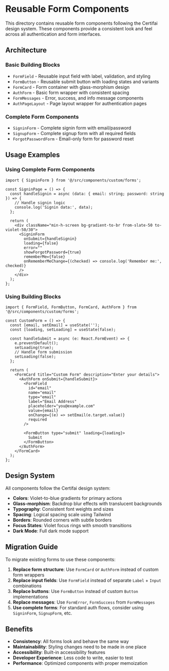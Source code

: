 # Reusable Form Components

This directory contains reusable form components following the Certifai design system. These components provide a consistent look and feel across all authentication and form interfaces.

## Architecture

### Basic Building Blocks

- `FormField` - Reusable input field with label, validation, and styling
- `FormButton` - Reusable submit button with loading states and variants
- `FormCard` - Form container with glass-morphism design
- `AuthForm` - Basic form wrapper with consistent spacing
- `FormMessages` - Error, success, and info message components
- `AuthPageLayout` - Page layout wrapper for authentication pages

### Complete Form Components

- `SigninForm` - Complete signin form with email/password
- `SignupForm` - Complete signup form with all required fields
- `ForgotPasswordForm` - Email-only form for password reset

## Usage Examples

### Using Complete Form Components

```tsx
import { SigninForm } from '@/src/components/custom/forms';

const SigninPage = () => {
  const handleSignin = async (data: { email: string; password: string }) => {
    // Handle signin logic
    console.log('Signin data:', data);
  };

  return (
    <div className="min-h-screen bg-gradient-to-br from-slate-50 to-violet-50/30">
      <SigninForm
        onSubmit={handleSignin}
        loading={false}
        error=""
        showForgotPassword={true}
        rememberMe={false}
        onRememberMeChange={(checked) => console.log('Remember me:', checked)}
      />
    </div>
  );
};
```

### Using Building Blocks

```tsx
import { FormField, FormButton, FormCard, AuthForm } from '@/src/components/custom/forms';

const CustomForm = () => {
  const [email, setEmail] = useState('');
  const [loading, setLoading] = useState(false);

  const handleSubmit = async (e: React.FormEvent) => {
    e.preventDefault();
    setLoading(true);
    // Handle form submission
    setLoading(false);
  };

  return (
    <FormCard title="Custom Form" description="Enter your details">
      <AuthForm onSubmit={handleSubmit}>
        <FormField
          id="email"
          name="email"
          type="email"
          label="Email Address"
          placeholder="you@example.com"
          value={email}
          onChange={(e) => setEmail(e.target.value)}
          required
        />

        <FormButton type="submit" loading={loading}>
          Submit
        </FormButton>
      </AuthForm>
    </FormCard>
  );
};
```

## Design System

All components follow the Certifai design system:

- **Colors**: Violet-to-blue gradients for primary actions
- **Glass-morphism**: Backdrop blur effects with translucent backgrounds
- **Typography**: Consistent font weights and sizes
- **Spacing**: Logical spacing scale using Tailwind
- **Borders**: Rounded corners with subtle borders
- **Focus States**: Violet focus rings with smooth transitions
- **Dark Mode**: Full dark mode support

## Migration Guide

To migrate existing forms to use these components:

1. **Replace form structure**: Use `FormCard` or `AuthForm` instead of custom form wrappers
2. **Replace input fields**: Use `FormField` instead of separate `Label` + `Input` combinations
3. **Replace buttons**: Use `FormButton` instead of custom `Button` implementations
4. **Replace messages**: Use `FormError`, `FormSuccess` from `FormMessages`
5. **Use complete forms**: For standard auth flows, consider using `SigninForm`, `SignupForm`, etc.

## Benefits

- **Consistency**: All forms look and behave the same way
- **Maintainability**: Styling changes need to be made in one place
- **Accessibility**: Built-in accessibility features
- **Developer Experience**: Less code to write, easier to test
- **Performance**: Optimized components with proper memoization
